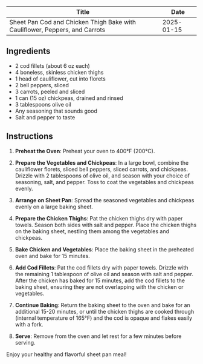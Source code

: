 | **Title**                                                                   | **Date**   |
| --------------------------------------------------------------------------- | ---------- |
| Sheet Pan Cod and Chicken Thigh Bake with Cauliflower, Peppers, and Carrots | 2025-01-15 |

## Ingredients

* 2 cod fillets (about 6 oz each)
* 4 boneless, skinless chicken thighs
* 1 head of cauliflower, cut into florets
* 2 bell peppers, sliced
* 3 carrots, peeled and sliced
* 1 can (15 oz) chickpeas, drained and rinsed
* 3 tablespoons olive oil
* Any seasoning that sounds good
* Salt and pepper to taste

## Instructions

1. **Preheat the Oven**: Preheat your oven to 400°F (200°C).

2. **Prepare the Vegetables and Chickpeas**: In a large bowl, combine the cauliflower florets, sliced bell peppers, sliced carrots, and chickpeas. Drizzle with 2 tablespoons of olive oil, and season with your choice of seasoning, salt, and pepper. Toss to coat the vegetables and chickpeas evenly.

3. **Arrange on Sheet Pan**: Spread the seasoned vegetables and chickpeas evenly on a large baking sheet.

4. **Prepare the Chicken Thighs**: Pat the chicken thighs dry with paper towels. Season both sides with salt and pepper. Place the chicken thighs on the baking sheet, nestling them among the vegetables and chickpeas.

5. **Bake Chicken and Vegetables**: Place the baking sheet in the preheated oven and bake for 15 minutes.

6. **Add Cod Fillets**: Pat the cod fillets dry with paper towels. Drizzle with the remaining 1 tablespoon of olive oil and season with salt and pepper. After the chicken has baked for 15 minutes, add the cod fillets to the baking sheet, ensuring they are not overlapping with the chicken or vegetables.

7. **Continue Baking**: Return the baking sheet to the oven and bake for an additional 15-20 minutes, or until the chicken thighs are cooked through (internal temperature of 165°F) and the cod is opaque and flakes easily with a fork.

8. **Serve**: Remove from the oven and let rest for a few minutes before serving.

Enjoy your healthy and flavorful sheet pan meal!
